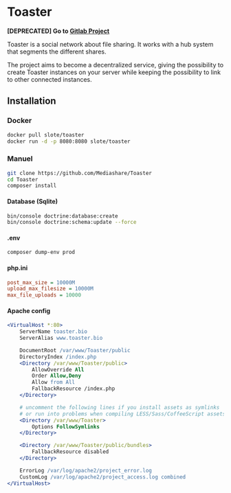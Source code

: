 # Toaster
**[DEPRECATED] Go to [Gitlab Project](https://gitlab.marquand.pro/MarquandT/toaster.bio)**

Toaster is a social network about file sharing. It works with a hub system that segments the different shares.

The project aims to become a decentralized service, giving the possibility to create Toaster instances on your server while keeping the possibility to link to other connected instances.

## Installation
### Docker
```bash
docker pull slote/toaster
docker run -d -p 8080:8080 slote/toaster
```
### Manuel
```bash
git clone https://github.com/Mediashare/Toaster
cd Toaster
composer install
```
#### Database (Sqlite)
```bash
bin/console doctrine:database:create
bin/console doctrine:schema:update --force
```
#### .env
```bash
composer dump-env prod
```
#### php.ini
```ini
post_max_size = 10000M
upload_max_filesize = 10000M
max_file_uploads = 10000
```
#### Apache config
```apache
<VirtualHost *:80>
    ServerName toaster.bio
    ServerAlias www.toaster.bio

    DocumentRoot /var/www/Toaster/public
    DirectoryIndex /index.php
    <Directory /var/www/Toaster/public>
        AllowOverride All
        Order Allow,Deny
        Allow from All
        FallbackResource /index.php
    </Directory>

    # uncomment the following lines if you install assets as symlinks
    # or run into problems when compiling LESS/Sass/CoffeeScript assets
    <Directory /var/www/Toaster>
        Options FollowSymlinks
    </Directory>

    <Directory /var/www/Toaster/public/bundles>
        FallbackResource disabled
    </Directory>

    ErrorLog /var/log/apache2/project_error.log
    CustomLog /var/log/apache2/project_access.log combined
</VirtualHost>

```
